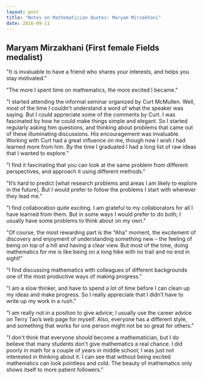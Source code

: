 ```yaml
---
layout: post
title: "Notes on Mathematician Quotes: Maryam Mirzakhani"
date: 2016-09-11
---
```


## Maryam Mirzakhani (First female Fields medalist)

"It is invaluable to have a friend who shares your interests, and helps you stay motivated."

"The more I spent time on mathematics, the more excited I became."

"I started attending the informal seminar organized by Curt McMullen. Well, most of the time I couldn't understand a word of what the speaker was saying. But I could appreciate some of the comments by Curt. I was fascinated by how he could make things simple and elegant. So I started regularly asking him questions, and thinking about problems that came out of these illuminating discussions. His encouragement was invaluable. Working with Curt had a great influence on me, though now I wish I had learned more from him. By the time I graduated I had a long list of raw ideas that I wanted to explore."

"I find it fascinating that you can look at the same problem from different perspectives, and approach it using different methods."

"It’s hard to predict [what research problems and areas I am likely to explore in the future]. But I would prefer to follow the problems I start with wherever they lead me."

"I find collaboration quite exciting. I am grateful to my collaborators for all I have learned from them. But in some ways I would prefer to do both; I usually have some problems to think about on my own."

"Of course, the most rewarding part is the "Aha" moment, the excitement of discovery and enjoyment of understanding something new – the feeling of being on top of a hill and having a clear view. But most of the time, doing mathematics for me is like being on a long hike with no trail and no end in sight!"

"I find discussing mathematics with colleagues of different backgrounds one of the most productive ways of making progress."
 
"I am a slow thinker, and have to spend a lot of time before I can clean up my ideas and make progress. So I really appreciate that I didn’t have to write up my work in a rush."
 
"I am really not in a position to give advice; I usually use the career advice on Terry Tao’s web page for myself. Also, everyone has a different style, and something that works for one person might not be so great for others."
 
"I don't think that everyone should become a mathematician, but I do believe that many students don't give mathematics a real chance. I did poorly in math for a couple of years in middle school; I was just not interested in thinking about it. I can see that without being excited mathematics can look pointless and cold. The beauty of mathematics only shows itself to more patient followers."
